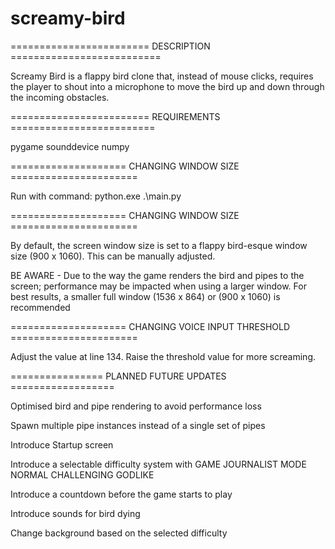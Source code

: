 # screamy-bird
======================== DESCRIPTION ==========================

Screamy Bird is a flappy bird clone that, instead of mouse clicks, 
requires the player to shout into a microphone to move the bird up 
and down through the incoming obstacles.


======================== REQUIREMENTS =========================

pygame
sounddevice
numpy


==================== CHANGING WINDOW SIZE ======================

Run with command: python.exe .\main.py


==================== CHANGING WINDOW SIZE ======================

By default, the screen window size is set to a flappy bird-esque window
size (900 x 1060). This can be manually adjusted.

BE AWARE - Due to the way the game renders the bird and pipes to the 
screen; performance may be impacted when using a larger window. For best 
results, a smaller full window (1536 x 864) or (900 x 1060) is
recommended


==================== CHANGING VOICE INPUT THRESHOLD ======================

Adjust the value at line 134. Raise the threshold value for more screaming.


================ PLANNED FUTURE UPDATES ==================

Optimised bird and pipe rendering to avoid performance loss

Spawn multiple pipe instances instead of a single set of pipes

Introduce Startup screen

Introduce a selectable difficulty system with
    GAME JOURNALIST MODE
    NORMAL
    CHALLENGING
    GODLIKE

Introduce a countdown before the game starts to play

Introduce sounds for bird dying

Change background based on the selected difficulty
